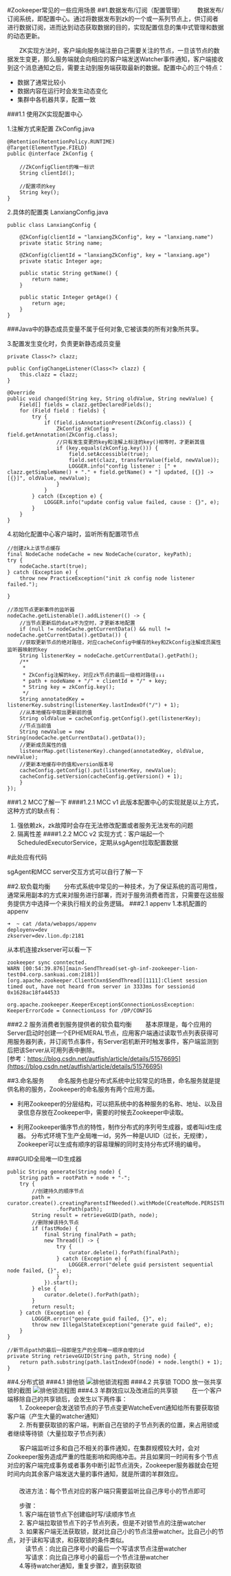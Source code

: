#Zookeeper常见的一些应用场景
##1.数据发布/订阅（配置管理）
　　数据发布/订阅系统，即配置中心。通过将数据发布到zk的一个或一系列节点上，供订阅者进行数据订阅，进而达到动态获取数据的目的，实现配置信息的集中式管理和数据的动态更新。  

　　ZK实现方法时，客户端向服务端注册自己需要关注的节点，一旦该节点的数据发生变更，那么服务端就会向相应的客户端发送Watcher事件通知，客户端接收到这个消息通知之后，需要主动到服务端获取最新的数据。配置中心的三个特点：  

  * 数据了通常比较小  
  * 数据内容在运行时会发生动态变化  
  * 集群中各机器共享，配置一致  
  
###1.1 使用ZK实现配置中心

1.注解方式来配置 ZkConfig.java

	@Retention(RetentionPolicy.RUNTIME)
	@Target(ElementType.FIELD)
	public @interface ZkConfig {
	
	    //ZkConfigClient的唯一标识
	    String clientId();
	
	    //配置项的key
	    String key();
	}
	
2.具体的配置类 LanxiangConfig.java

	public class LanxiangConfig {
	
	    @ZkConfig(clientId = "lanxiangZkConfig", key = "lanxiang.name")
	    private static String name;
	
	    @ZkConfig(clientId = "lanxiangZkConfig", key = "lanxiang.age")
	    private static Integer age;
	
	    public static String getName() {
	        return name;
	    }
	
	    public static Integer getAge() {
	        return age;
	    }
	}


###Java中的静态成员变量不属于任何对象,它被该类的所有对象所共享。

3.配置发生变化时，负责更新静态成员变量

	private Class<?> clazz;

    public ConfigChangeListener(Class<?> clazz) {
        this.clazz = clazz;
    }

    @Override
    public void changed(String key, String oldValue, String newValue) {
        Field[] fields = clazz.getDeclaredFields();
        for (Field field : fields) {
            try {
                if (field.isAnnotationPresent(ZkConfig.class)) {
                    ZkConfig zkConfig = field.getAnnotation(ZkConfig.class);
                    //只有发生变更的key和注解上标注的key()相等时，才更新其值
                    if (key.equals(zkConfig.key())) {
                        field.setAccessible(true);
                        field.set(clazz, transferValue(field, newValue));
                        LOGGER.info("config listener : [" + clazz.getSimpleName() + "." + field.getName() + "] updated, [{}] -> [{}]", oldValue, newValue);
                    }
                }
            } catch (Exception e) {
                LOGGER.info("update config value failed, cause : {}", e);
            }
        }
    }
    
4.初始化配置中心客户端时，监听所有配置项节点

    //创建zk上该节点缓存
    final NodeCache nodeCache = new NodeCache(curator, keyPath);
    try {
        nodeCache.start(true);
    } catch (Exception e) {
        throw new PracticeException("init zk config node listener failed.");

    }

    //添加节点更新事件的监听器
    nodeCache.getListenable().addListener(() -> {
        //当节点更新后的data不为空时，才更新本地配置
        if (null != nodeCache.getCurrentData() && null != nodeCache.getCurrentData().getData()) {
        //获取更新节点的绝对路径，对应cacheConfig中缓存的key和ZkConfig注解成员属性监听器映射的key
        String listenerKey = nodeCache.getCurrentData().getPath();
        /**
         *
         * ZkConfig注解的key，对应zk节点的最后一级相对路径↓↓↓
         * path + nodeName + "/" + clientId + "/" + key;
         * String key = zkConfig.key();
         */
        String annotatedKey = listenerKey.substring(listenerKey.lastIndexOf("/") + 1);
        //从本地缓存中取出更新前的值
        String oldValue = cacheConfig.getConfig().get(listenerKey);
        //节点当前值
        String newValue = new String(nodeCache.getCurrentData().getData());
        //更新成员属性的值
        listenerMap.get(listenerKey).changed(annotatedKey, oldValue, newValue);
        //更新本地缓存中的值和version版本号
        cacheConfig.getConfig().put(listenerKey, newValue);
        cacheConfig.setVersion(cacheConfig.getVersion() + 1);
        }
    });

###1.2 MCC了解一下
####1.2.1 MCC v1
此版本配置中心的实现就是以上方式，这种方式的缺点有：  
1. 强依赖zk，zk故障时会存在无法修改配置或者服务无法发布的问题  
2. 隔离性差
####1.2.2 MCC v2
实现方式：客户端起一个ScheduledExecutorService，定期从sgAgent拉取配置数据

#此处应有代码

sgAgent和MCC server交互方式可以自行了解一下

##2.软负载均衡
　　分布式系统中常见的一种技术，为了保证系统的高可用性，通常采用副本的方式来对服务进行部署，而对于服务消费者而言，只需要在这些服务提供方中选择一个来执行相关的业务逻辑。
###2.1 appenv
1.本机配置的appenv

	➜  ~ cat /data/webapps/appenv
	deployenv=dev
	zkserver=dev.lion.dp:2181
	
从本机连接zkserver可以看一下

	zookeeper sync conntected.
	WARN [00:54:39.876][main-SendThread(set-gh-inf-zookeeper-lion-test04.corp.sankuai.com:2181)][org.apache.zookeeper.ClientCnxn$SendThread][1111]:Client session timed out, have not heard from server in 3333ms for sessionid 0x1628ac18fa44533
	
	org.apache.zookeeper.KeeperException$ConnectionLossException: KeeperErrorCode = ConnectionLoss for /DP/CONFIG

###2.2 服务消费者到服务提供者的软负载均衡
　　基本原理是，每个应用的Server启动时创建一个EPHEMERAL节点，应用客户端通过读取节点列表获得可用服务器列表，并订阅节点事件，有Server宕机断开时触发事件，客户端监测到后把该Server从可用列表中删除。  
[参考：https://blog.csdn.net/autfish/article/details/51576695](https://blog.csdn.net/autfish/article/details/51576695)


##3.命名服务
　　命名服务也是分布式系统中比较常见的场景，命名服务就是提供名称的服务，Zookeeper的命名服务有两个应用方面。

* 利用Zookeeper的分层结构，可以把系统中的各种服务的名称、地址、以及目录信息存放在Zookeeper中，需要的时候去Zookeeper中读取。

* 利用Zookeeper循序节点的特性，制作分布式的序列号生成器，或者叫id生成器。 分布式环境下生产全局唯一id，另外一种是UUID（过长，无规律），Zookeeper可以生成有顺序的容易理解的同时支持分布式环境的编号。

###GUID全局唯一ID生成器

    public String generate(String node) {
        String path = rootPath + node + "-";
        try {
            //创建持久的顺序节点
            path = curator.create().creatingParentsIfNeeded().withMode(CreateMode.PERSISTENT_SEQUENTIAL)
                    .forPath(path);
            String result = retrieveGUID(path, node);
            //删除掉该持久节点
            if (fastMode) {
                final String finalPath = path;
                new Thread(() -> {
                    try {
                        curator.delete().forPath(finalPath);
                    } catch (Exception e) {
                        LOGGER.error("delete guid persistent sequential node failed, {}", e);
                    }
                }).start();
            } else {
                curator.delete().forPath(path);
            }
            return result;
        } catch (Exception e) {
            LOGGER.error("generate guid failed, {}", e);
            throw new IllegalStateException("generate guid failed", e);
        }
    }

    //新节点path的最后一段即是生产的全局唯一顺序自增的id
    private String retrieveGUID(String path, String node) {
        return path.substring(path.lastIndexOf(node) + node.length() + 1);
    }
##4.分布式锁
###4.1 排他锁
![排他锁流程图](./pic/exclusive_lock.jpg)
###4.2 共享锁
TODO 放一张共享锁的截图
![排他锁流程图](./pic/share_lock.jpg)
###4.3 羊群效应以及改进后的共享锁
　　在一个客户端移除自己的共享锁后，会发生以下两件事：  
　　1. Zookeeper会发送锁节点的子节点变更WatcheEvent通知给所有要获取锁客户端（产生大量的watcher通知）  
　　2. 所有要获取锁的客户端，判断自己在锁的子节点列表的位置，来占用锁或者继续等待锁（大量拉取子节点列表）
  
　　客户端监听过多和自己不相关的事件通知，在集群规模较大时，会对Zookeeper服务造成严重的性能影响和网络冲击。并且如果同一时间有多个节点对应的客户端完成事务或者事务中断引起节点消失，Zookeeper服务器就会在短时间内向其余客户端发送大量的事件通知，就是所谓的羊群效应。  
　　  
　　改进方法：每个节点对应的客户端只需要监听比自己序号小的节点即可

　　步骤：  
　　1. 客户端在锁节点下创建临时写/读顺序节点  
　　2. 客户端拉取锁节点下的子节点列表，但是不对锁节点的注册watcher  
　　3. 如果客户端无法获取锁，就对比自己小的节点注册watcher。比自己小的节点，对于读和写请求，和获取锁的条件类似。  
　　　读节点：向比自己序号小的最后一个写请求节点注册watcher  
　　　写请求：向比自己序号小的最后一个节点注册watcher  
　　4.等待watcher通知，重复步骤2，直到获取锁